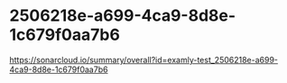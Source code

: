 # 2506218e-a699-4ca9-8d8e-1c679f0aa7b6
https://sonarcloud.io/summary/overall?id=examly-test_2506218e-a699-4ca9-8d8e-1c679f0aa7b6
